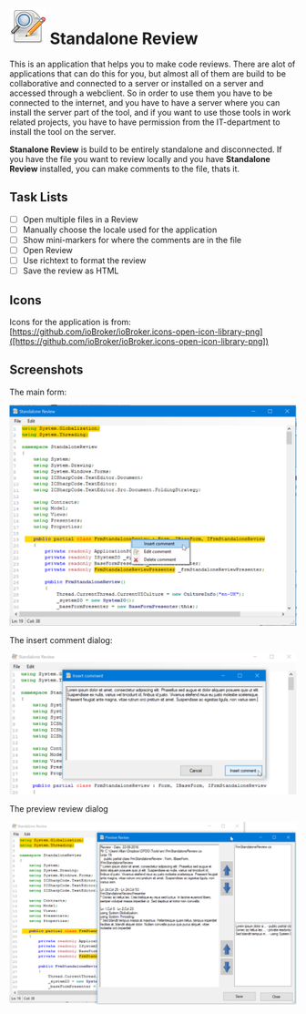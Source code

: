 ![logo](src/Resources/Logo_64.png) Standalone Review
====================

This is an application that helps you to make code reviews. There are alot of applications that can do this for you, but almost all of them are build to be collaborative and connected to a server or installed on a server and accessed through a webclient. 
So in order to use them you have to be connected to the internet, and you have to have a server where you can install the server part of the tool, and if you want to use those tools in work related projects, you have to have permission from the IT-department to install the tool on the server.

**Stanalone Review** is build to be entirely standalone and disconnected. If you have the file you want to review locally and you have **Standalone Review** installed, you can make comments to the file, thats it.

Task Lists
----
- [ ] Open multiple files in a Review
- [ ] Manually choose the locale used for the application
- [ ] Show mini-markers for where the comments are in the file
- [ ] Open Review 
- [ ] Use richtext to format the review
- [ ] Save the review as HTML

Icons
----
Icons for the application is from: [https://github.com/ioBroker/ioBroker.icons-open-icon-library-png]([https://github.com/ioBroker/ioBroker.icons-open-icon-library-png])

Screenshots
----
The main form:

![mainform](Screenshots/StandaloneReview_InsertCommentContextMenu.png)

The insert comment dialog:

![insertcomment](Screenshots/StandaloneReview_InsertCommentDialog.png)

The preview review dialog

![preview](Screenshots/StandaloneReview_Preview.png)
